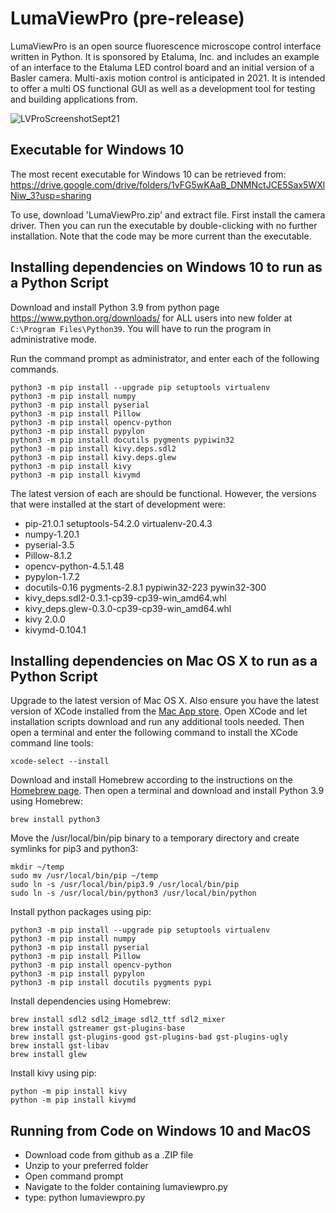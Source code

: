 # LumaViewPro (pre-release)
LumaViewPro is an open source fluorescence microscope control interface written in Python.  It is sponsored by Etaluma, Inc. and includes an example of an interface to the Etaluma LED control board and an initial version of a Basler camera.  Multi-axis motion control is anticipated in 2021. It is intended to offer a multi OS functional GUI as well as a development tool for testing and building applications from.

![LVProScreenshotSept21](https://user-images.githubusercontent.com/74261093/132131289-ce4dce0b-3fcc-4d69-8dba-0862944329d9.png)


## Executable for Windows 10

The most recent executable for Windows 10 can be retrieved from:
https://drive.google.com/drive/folders/1vFG5wKAaB_DNMNctJCE5Sax5WXlNiw_3?usp=sharing

To use, download 'LumaViewPro.zip' and extract file. First install the camera driver. Then you can run the executable by double-clicking with no further installation. Note that the code may be more current than the executable.

## Installing dependencies on Windows 10 to run as a Python Script
Download and install Python 3.9 from python page https://www.python.org/downloads/ for ALL users into new folder at `C:\Program Files\Python39`. You will have to run the program in administrative mode.

Run the command prompt as administrator, and enter each of the following commands. 

```
python3 -m pip install --upgrade pip setuptools virtualenv
python3 -m pip install numpy
python3 -m pip install pyserial
python3 -m pip install Pillow
python3 -m pip install opencv-python
python3 -m pip install pypylon
python3 -m pip install docutils pygments pypiwin32
python3 -m pip install kivy.deps.sdl2
python3 -m pip install kivy.deps.glew
python3 -m pip install kivy
python3 -m pip install kivymd
```

The latest version of each are should be functional. However, the versions that were installed at the start of development were:
* pip-21.0.1 setuptools-54.2.0 virtualenv-20.4.3
* numpy-1.20.1
* pyserial-3.5
* Pillow-8.1.2
* opencv-python-4.5.1.48
* pypylon-1.7.2
* docutils-0.16 pygments-2.8.1 pypiwin32-223 pywin32-300
* kivy_deps.sdl2-0.3.1-cp39-cp39-win_amd64.whl
* kivy_deps.glew-0.3.0-cp39-cp39-win_amd64.whl
* kivy 2.0.0
* kivymd-0.104.1


## Installing dependencies on Mac OS X to run as a Python Script
Upgrade to the latest version of Mac OS X.  Also ensure you have the latest version of XCode installed from the [Mac App store](https://apps.apple.com/us/app/xcode/id497799835?mt=12).  Open XCode and let installation scripts download and run any additional tools needed.  Then open a terminal and enter the following command to install the XCode command line tools:

```
xcode-select --install
```

Download and install Homebrew according to the instructions on the [Homebrew page](https://brew.sh).  Then open a terminal and download and install Python 3.9 using Homebrew:
```
brew install python3
```

Move the /usr/local/bin/pip binary to a temporary directory and create symlinks for pip3 and python3:

```
mkdir ~/temp
sudo mv /usr/local/bin/pip ~/temp
sudo ln -s /usr/local/bin/pip3.9 /usr/local/bin/pip
sudo ln -s /usr/local/bin/python3 /usr/local/bin/python
```

Install python packages using pip:
```
python3 -m pip install --upgrade pip setuptools virtualenv
python3 -m pip install numpy
python3 -m pip install pyserial
python3 -m pip install Pillow
python3 -m pip install opencv-python
python3 -m pip install pypylon
python3 -m pip install docutils pygments pypi
```

Install dependencies using Homebrew:
```
brew install sdl2 sdl2_image sdl2_ttf sdl2_mixer
brew install gstreamer gst-plugins-base
brew install gst-plugins-good gst-plugins-bad gst-plugins-ugly
brew install gst-libav
brew install glew
```

Install kivy using pip:
```
python -m pip install kivy
python -m pip install kivymd
```

## Running from Code on Windows 10 and MacOS

* Download code from github as a .ZIP file
* Unzip to your preferred folder
* Open command prompt
* Navigate to the folder containing lumaviewpro.py
* type: python lumaviewpro.py
